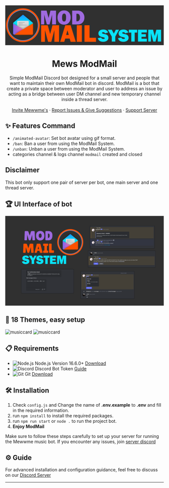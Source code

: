 <br />
<p align="center">
  <a href="https://discord.gg/6EXgrmtkPX">
    <img src="https://raw.githubusercontent.com/lrmn7/modmail/main/.github/assets/modmailgithub.png" alt="Mewwme" >
  </a>

  <h1 align="center">Mews ModMail</h1>

  <p align="center">Simple ModMail Discord bot designed for a small server and people that want to maintain their own ModMail bot in discord. ModMail is a bot that create a private space between moderator and user to address an issue by acting as a bridge between user DM channel and new temporary channel inside a thread server.
    <br />
    <br />
    <a href="https://discord.com/api/oauth2/authorize?client_id=928711702596423740&permissions=551940385840&response_type=code&redirect_uri=https%3A%2F%2Fdiscord.gg%2F6EXgrmtkPX&scope=guilds.join+bot+applications.commands">Invite Mewwme's</a>
    ·
    <a href="https://discord.gg/6EXgrmtkPX">Report Issues & Give Suggestions</a>
    ·
    <a href="https://discord.gg/mewwme">Support Server</a>
  </p>
</p>

## ✨ Features Command
- `/animated-avatar`: Set bot avatar using gif format.
- `/ban`: Ban a user from using the ModMail System.
- `/unban`: Unban a user from using the ModMail System.
- categories channel & logs channel `modmail` created and closed

## Disclaimer
This bot only support one pair of server per bot, one main server and one thread server.

## 🏆 UI Interface of bot
![help_command](https://raw.githubusercontent.com/lrmn7/modmail/main/.github/assets/modmail.png)

## 🔮 18 Themes, easy setup
![musiccard](https://cdn.is-a.fun/bot/archive/musiccard.png)
![musiccard](https://cdn.is-a.fun/bot/archive/card.png)

## 📋 Requirements
- ![Node.js](https://img.shields.io/badge/Node.js-026E00?style=for-the-badge) Node.js Version 16.6.0+ [Download](https://nodejs.org/en/download)
- ![Discord](https://img.shields.io/badge/Discord-404EED?style=for-the-badge) Discord Bot Token [Guide](https://discordjs.guide/preparations/setting-up-a-bot-application.html#creating-your-bot)
- ![Git](https://img.shields.io/badge/Git-F05033?style=for-the-badge) Git [Download](https://git-scm.com/downloads)

## 🛠️ Installation
1. Check `config.js` and Change the name of **.env.example** to **.env** and fill in the required information.
2. run `npm install` to install the required packages.
3. run `npm run start` or `node .` to run the project bot.
4. **Enjoy ModMail**


Make sure to follow these steps carefully to set up your server for running the Mewwme music bot. If you encounter any issues, join [server discord](https://discord.gg/6EXgrmtkPX)

## ⚙️ Guide
For advanced installation and configuration guidance, feel free to discuss on our [Discord Server](https://discord.gg/6EXgrmtkPX)

---
